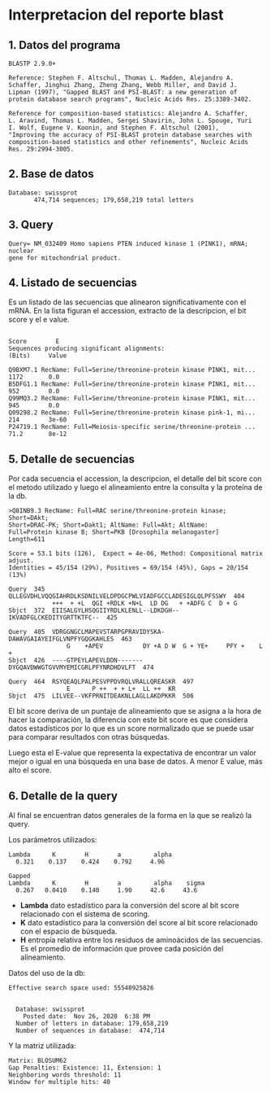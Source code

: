 # Interpretacion del reporte blast

## 1. Datos del programa
    BLASTP 2.9.0+

    Reference: Stephen F. Altschul, Thomas L. Madden, Alejandro A.
    Schaffer, Jinghui Zhang, Zheng Zhang, Webb Miller, and David J.
    Lipman (1997), "Gapped BLAST and PSI-BLAST: a new generation of
    protein database search programs", Nucleic Acids Res. 25:3389-3402.

    Reference for composition-based statistics: Alejandro A. Schaffer,
    L. Aravind, Thomas L. Madden, Sergei Shavirin, John L. Spouge, Yuri
    I. Wolf, Eugene V. Koonin, and Stephen F. Altschul (2001),
    "Improving the accuracy of PSI-BLAST protein database searches with
    composition-based statistics and other refinements", Nucleic Acids
    Res. 29:2994-3005.

## 2. Base de datos
    Database: swissprot
           474,714 sequences; 179,658,219 total letters

## 3. Query
    Query= NM_032409 Homo sapiens PTEN induced kinase 1 (PINK1), mRNA; nuclear
    gene for mitochondrial product.

## 4. Listado de secuencias
Es un listado de las secuencias que alinearon significativamente con el mRNA.
En la lista figuran el accession, extracto de la descripcion, el bit score y el e value.

                                                                          Score        E
    Sequences producing significant alignments:                          (Bits)     Value

    Q9BXM7.1 RecName: Full=Serine/threonine-protein kinase PINK1, mit...  1172       0.0
    B5DFG1.1 RecName: Full=Serine/threonine-protein kinase PINK1, mit...  952        0.0
    Q99MQ3.2 RecName: Full=Serine/threonine-protein kinase PINK1, mit...  945        0.0
    Q09298.2 RecName: Full=Serine/threonine-protein kinase pink-1, mi...  214        3e-60
    P24719.1 RecName: Full=Meiosis-specific serine/threonine-protein ...  71.2       8e-12

## 5. Detalle de secuencias
Por cada secuencia el accession, la descripcion, el detalle del bit score con el metodo utilizado y luego el alineamiento entre la consulta y la proteína de la db.

    >Q8INB9.3 RecName: Full=RAC serine/threonine-protein kinase; Short=DAkt;
    Short=DRAC-PK; Short=Dakt1; AltName: Full=Akt; AltName:
    Full=Protein kinase B; Short=PKB [Drosophila melanogaster]
    Length=611

    Score = 53.1 bits (126),  Expect = 4e-06, Method: Compositional matrix adjust.
    Identities = 45/154 (29%), Positives = 69/154 (45%), Gaps = 20/154 (13%)

    Query  345  QLLEGVDHLVQQGIAHRDLKSDNILVELDPDGCPWLVIADFGCCLADESIGLQLPFSSWY  404
                +++  + +L  QGI +RDLK +N+L  LD DG   + +ADFG C  D + G
    Sbjct  372  EIISALGYLHSQGIIYRDLKLENLL--LDKDGH--IKVADFGLCKEDITYGRTTKTFC--  425

    Query  405  VDRGGNGCLMAPEVSTARPGPRAVIDYSKA-DAWAVGAIAYEIFGLVNPFYGQGKAHLES  463
                    G    +APEV           DY +A D W  G + YE+     PFY +    L +
    Sbjct  426  ----GTPEYLAPEVLDDN-------DYGQAVDWWGTGVVMYEMICGRLPFYNRDHDVLFT  474

    Query  464  RSYQEAQLPALPESVPPDVRQLVRALLQREASKR  497
                    E      P ++  + + L+  LL ++  KR
    Sbjct  475  LILVEE--VKFPRNITDEAKNLLAGLLAKDPKKR  506

El bit score deriva de un puntaje de alineamiento que se asigna a la hora de hacer la comparación, la diferencia con este bit score es que considera datos estadísticos por lo que es un score normalizado que se puede usar para comparar resultados con otras búsquedas.

Luego esta el E-value que representa la expectativa de encontrar un valor mejor o igual en una búsqueda en una base de datos. A menor E value, más alto el score.

## 6. Detalle de la query
Al final se encuentran datos generales de la forma en la que se realizó la query.

Los parámetros utilizados:

    Lambda      K        H        a         alpha
      0.321    0.137    0.424    0.792     4.96

    Gapped
    Lambda      K        H        a         alpha    sigma
      0.267   0.0410    0.140     1.90     42.6     43.6

- **Lambda** dato estadístico para la conversión del score al bit score relacionado con el sistema de scoring.
- **K** dato estadístico para la conversión del score al bit score relacionado con el espacio de búsqueda.
- **H** entropía relativa entre los residuos de aminoácidos de las secuencias. Es el promedio de información que provee cada posición del alineamiento.

Datos del uso de la db:

    Effective search space used: 55540925826


      Database: swissprot
        Posted date:  Nov 26, 2020  6:38 PM
      Number of letters in database: 179,658,219
      Number of sequences in database:  474,714

Y la matriz utilizada:

    Matrix: BLOSUM62
    Gap Penalties: Existence: 11, Extension: 1
    Neighboring words threshold: 11
    Window for multiple hits: 40
